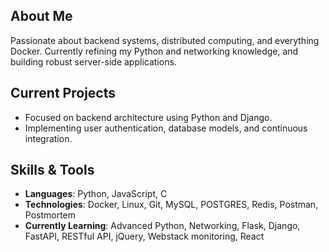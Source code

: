 ## About Me
Passionate about backend systems, distributed computing, 
and everything Docker. Currently refining my Python and networking knowledge, 
and building robust server-side applications.

## Current Projects
  - Focused on backend architecture using Python and Django.
  - Implementing user authentication, database models, and continuous integration.

## Skills & Tools
- **Languages**: Python, JavaScript, C
- **Technologies**: Docker, Linux, Git, MySQL, POSTGRES, Redis, Postman, Postmortem
- **Currently Learning**: Advanced Python, Networking, Flask, Django, FastAPI, RESTful API, jQuery, Webstack monitoring, React
